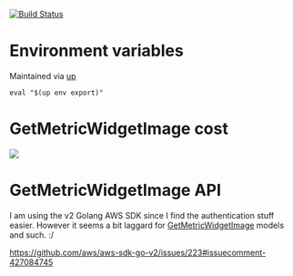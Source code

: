 [![Build Status](https://travis-ci.org/kaihendry/prazespeed.svg?branch=master)](https://travis-ci.org/kaihendry/prazespeed)

# Environment variables

Maintained via [up](https://up.docs.apex.sh/)

	eval "$(up env export)"

# GetMetricWidgetImage cost

<img src="https://s.natalian.org/2018-10-04/1538621202_1406x1406.png">

# GetMetricWidgetImage API

I am using the v2 Golang AWS SDK since I find the authentication stuff easier.
However it seems a bit laggard for
[GetMetricWidgetImage](https://docs.aws.amazon.com/AmazonCloudWatch/latest/APIReference/CloudWatch-Metric-Widget-Structure.html)
models and such. :/

https://github.com/aws/aws-sdk-go-v2/issues/223#issuecomment-427084745
